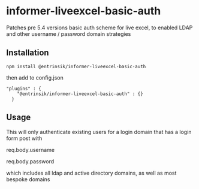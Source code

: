 # informer-liveexcel-basic-auth
Patches pre 5.4 versions basic auth scheme for live excel, to enabled LDAP and other username / password domain strategies

## Installation

```
npm install @entrinsik/informer-liveexcel-basic-auth
```

then add to config.json

```
"plugins" : {
    "@entrinsik/informer-liveexcel-basic-auth" : {}
  }
```

## Usage

This will only authenticate existing users for a login domain that has a login form post with

req.body.username

req.body.password

which includes all ldap and active directory domains, as well as most bespoke domains